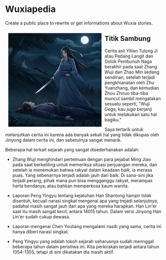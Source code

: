# Wuxiapedia

Create a public place to rewrite or get informations about Wuxia stories.

<img style="float:left;max-width:300px;padding:10px;"
    src="/images/cover.jpg" 
    alt="Cover"
    title="Cover sementara untuk cerita ini." />

## Titik Sambung

Cerita asli Yitian Tulong Ji atau Pedang Langit dan Golok Pembunuh Naga berakhir pada saat
Zhang Wuji dan Zhao Min sedang sendirian, setelah terjadi pengkhianatan oleh Zhu Yuanzhang,
dan kemudian Zhou Zhiruo tiba-tiba muncul sambil mengatakan sesuatu seperti, "Wuji Gege,
kau _juga_ berjanji untuk melakukan satu hal bagiku."

Saya tertarik untuk melanjutkan cerita ini karena ada banyak sekali hal yang tidak dikupas
oleh Jinyong dalam cerita ini, dan sebetulnya sangat menarik.

Beberapa hal terkait sejarah yang sangat disederhanakan adalah:

- Zhang Wuji menghindari pertemuan dengan para pejabat Ming Jiao pada saat berkeliling untuk
  memeriksa situasi perjuangan mereka, dan setelah ia menemukan bahwa rakyat dalam keadaan baik,
  ia merasa puas. Yang sebenarnya terjadi adalah jauh dari baik. Di sana-sini jika terjadi perang,
  pihak mana pun bisa mengganggu rakyat, merampas harta bendanya, atau bahkan memperkosa kaum
  wanita.

- Laporan Peng Yingyu tentang kejatuhan Han Shantong hampir tidak disentuh, kecuali narasi singkat
  mengenai apa yang trejadi selanjutnya, padahal masih sangat jauh dari apa yang mereka harapkan.
  Han Lin'er saat itu masih sangat kecil, antara 14015 tahun. Dalam versi Jinyong Han Lin'er sudah
  cukup dewasa.

- Laporan mengenai Chen Youliang mengalami nasib yang sama, cerita ini hanya diberi narasi singkat.

- Peng Yingyu yang adalah tokoh sejarah seharusnya sudah mennggal beberapa tahun dalam peristiwa
  ini. Kita perkirakan terjadi antara tahun 1354-1355, tetapi di sini dikatakan dia masih aktif.

